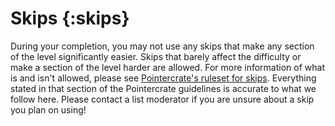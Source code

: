 # Skips {:skips}

During your completion, you may not use any skips that make any section of the level significantly easier. Skips that barely affect the difficulty or make a section of the level harder are allowed. For more information of what is and isn't allowed, please see [Pointercrate's ruleset for skips](https://pointercrate.com/guidelines/eligibility/#skips). Everything stated in that section of the Pointercrate guidelines is accurate to what we follow here. Please contact a list moderator if you are unsure about a skip you plan on using!